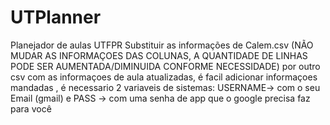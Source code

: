 # UTPlanner
 Planejador de aulas UTFPR
Substituir as informações de Calem.csv (NÃO MUDAR AS INFORMAÇOES DAS COLUNAS, A QUANTIDADE DE LINHAS PODE SER AUMENTADA/DIMINUIDA CONFORME NECESSIDADE) por outro csv com as informaçoes de aula atualizadas, é facil adicionar informaçoes mandadas , é necessario 2 variaveis de sistemas:
USERNAME-> com o seu Email (gmail)
e PASS -> com uma senha de app que o google precisa faz para você

